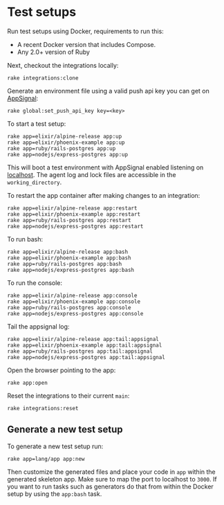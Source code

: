 # Test setups

<!-- Generated from support/templates/README.md.erb -->

Run test setups using Docker, requirements to run this:

* A recent Docker version that includes Compose.
* Any 2.0+ version of Ruby

Next, checkout the integrations locally:

```
rake integrations:clone
```

Generate an environment file using a valid push api key you
can get on [AppSignal](https://appsignal.com):

```
rake global:set_push_api_key key=<key>
```

To start a test setup:

```
rake app=elixir/alpine-release app:up
rake app=elixir/phoenix-example app:up
rake app=ruby/rails-postgres app:up
rake app=nodejs/express-postgres app:up
```

This will boot a test environment with AppSignal enabled listening on
[localhost](http://localhost:3000). The agent log and lock files are
accessible in the `working_directory`.

To restart the app container after making changes to an integration:

```
rake app=elixir/alpine-release app:restart
rake app=elixir/phoenix-example app:restart
rake app=ruby/rails-postgres app:restart
rake app=nodejs/express-postgres app:restart
```

To run bash:

```
rake app=elixir/alpine-release app:bash
rake app=elixir/phoenix-example app:bash
rake app=ruby/rails-postgres app:bash
rake app=nodejs/express-postgres app:bash
```

To run the console:

```
rake app=elixir/alpine-release app:console
rake app=elixir/phoenix-example app:console
rake app=ruby/rails-postgres app:console
rake app=nodejs/express-postgres app:console
```

Tail the appsignal log:

```
rake app=elixir/alpine-release app:tail:appsignal
rake app=elixir/phoenix-example app:tail:appsignal
rake app=ruby/rails-postgres app:tail:appsignal
rake app=nodejs/express-postgres app:tail:appsignal
```

Open the browser pointing to the app:

```
rake app:open
```

Reset the integrations to their current `main`:

```
rake integrations:reset
```

## Generate a new test setup

To generate a new test setup run:

```
rake app=lang/app app:new
```

Then customize the generated files and place your code in `app` within
the generated skeleton app. Make sure to map the port to localhost to
`3000`. If you want to run tasks such as generators do that from within
the Docker setup by using the `app:bash` task.
